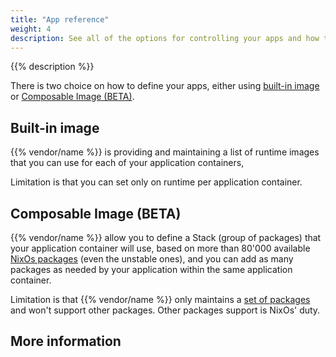 ```yaml
---
title: "App reference"
weight: 4
description: See all of the options for controlling your apps and how they're built and deployed on {{% vendor/name %}}.
---
```


{{% description %}}

There is two choice on how to define your apps, either using [built-in image](/create-apps/app-reference/builtin-image.md) or [Composable Image (BETA)](/create-apps/app-reference/composable-image.md).

## Built-in image
{{% vendor/name %}} is providing and maintaining a list of runtime images that you can use for each of your application containers,

Limitation is that you can set only on runtime per application container.

## Composable Image (BETA)
{{% vendor/name %}} allow you to define a Stack (group of packages) that your application container will use, based on more than 80'000 available [NixOs packages](https://search.nixos.org/) (even the unstable ones),
and you can add as many packages as needed by your application within the same application container.

Limitation is that {{% vendor/name %}} only maintains a [set of packages](/create-apps/app-reference/composable-image.md#stack) and won't support other packages.
Other packages support is NixOs' duty.

## More information
